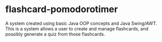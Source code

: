 # flashcard-pomodorotimer

A system created using basic Java OOP concepts and Java Swing/AWT. This is a system allows a user to create and manage flashcards, and possibly generate a quiz from those flashcards.
